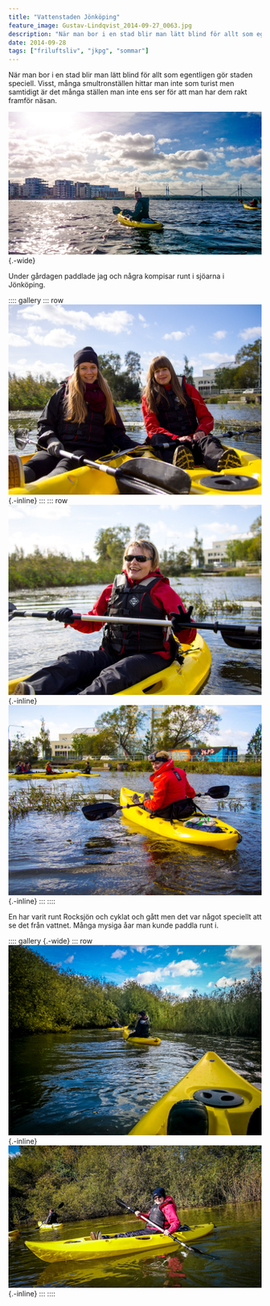 ```yaml
---
title: "Vattenstaden Jönköping"
feature_image: Gustav-Lindqvist_2014-09-27_0063.jpg
description: "När man bor i en stad blir man lätt blind för allt som egentligen gör staden speciell. Visst, många smultronställen hittar man inte som…"
date: 2014-09-28
tags: ["friluftsliv", "jkpg", "sommar"]
---
```


När man bor i en stad blir man lätt blind för allt som egentligen gör staden speciell. Visst, många smultronställen hittar man inte som turist men samtidigt är det många ställen man inte ens ser för att man har dem rakt framför näsan.

![Tobias i en gul havskajak på Munksjön med Spira och Munksjöbron i bakgrunden](Gustav-Lindqvist_2014-09-27_0001-51.jpg){.-wide}

Under gårdagen paddlade jag och några kompisar runt i sjöarna i Jönköping.

:::: gallery
::: row
![Olivia och Sofia i havskajaker](Gustav-Lindqvist_2014-09-27_0001-21--1-.jpg){.-inline}
:::
::: row
![Linnéa i en havskajak](Gustav-Lindqvist_2014-09-27_0001-22.jpg){.-inline}
![Josefine i en havskajak med GoPro på huvudet](Gustav-Lindqvist_2014-09-27_0001-34.jpg){.-inline}
:::
::::

En har varit runt Rocksjön och cyklat och gått men det var något speciellt att se det från vattnet. Många mysiga åar man kunde paddla runt i.

:::: gallery {.-wide}
::: row
![Fören på en havskajak](Gustav-Lindqvist_2014-09-27_0063.jpg){.-inline}
![Linnéa i en havskajak på en å](Gustav-Lindqvist_2014-09-27_0066.jpg){.-inline}
:::
::::
